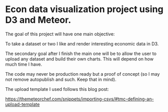 <h1>Econ data visualization project using D3 and Meteor.</h1>

The goal of this project will have one main objective:

To take a dataset or two I like and render interesting economic data in D3.

The secondary goal after I finish the main one will be to allow the user to upload any dataset and build their own charts. This will depend on how much time I have.

The code may never be production ready but a proof of concept (so I may not remove autopublish and such. Keep that in mind).

The upload template I used follows this blog post:

https://themeteorchef.com/snippets/importing-csvs/#tmc-defining-an-upload-template